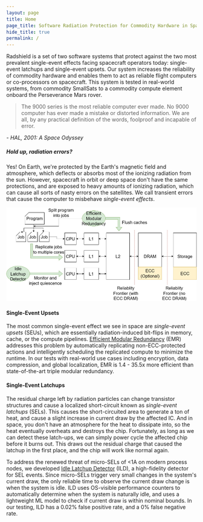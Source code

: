 ```yaml
---
layout: page
title: Home
page_title: Software Radiation Protection for Commodity Hardware in Space
hide_title: true
permalink: /
---
```


Radshield is a set of two software systems that protect against the two most prevalent single-event effects facing spacecraft operators today: single-event latchups and single-event upsets.
Our system increases the reliability of commodity hardware and enables them to act as reliable flight computers or co-processors on spacecraft.
This system is tested in real-world systems, from commodity SmallSats to a commodity compute element onboard the Perseverance Mars rover.

> The 9000 series is the most reliable computer ever made. No 9000 computer has ever made a mistake or distorted information. We are all, by any practical definition of the words, foolproof and incapable of error.

*- HAL, 2001: A Space Odyssey*

##### Hold up, radiation errors?

Yes! On Earth, we're protected by the Earth's magnetic field and atmosphere, which deflects or absorbs most of the ionizing radiation from the sun.
However, spacecraft in orbit or deep space don't have the same protections, and are exposed to heavy amounts of ionizing radiation, which can cause all sorts of nasty errors on the satellites.
We call transient errors that cause the computer to misbehave *single-event effects*.

![Radshield system diagram](assets/img/radshield.jpg)

#### Single-Event Upsets

The most common single-event effect we see in space are *single-event upsets* (SEUs), which are essentially radiation-induced bit-flips in memory, cache, or the compute pipelines.
[Efficient Modular Redundancy](emr) (EMR) addresses this problem by automatically replicating non-ECC-protected actions and intelligently scheduling the replicated compute to minimize the runtime.
In our tests with real-world use cases including encryption, data compression, and global localization, EMR is 1.4 - 35.5x more efficient than state-of-the-art triple modular redundancy.

#### Single-Event Latchups

The residual charge left by radiation particles can change transistor structures and cause a localized short-circuit known as *single-event latchups* (SELs).
This causes the short-circuited area to generate a ton of heat, and cause a slight increase in current draw by the affected IC.
And in space, you don't have an atmosphere for the heat to dissipate into, so the heat eventually overheats and destroys the chip.
Fortunately, as long as we can detect these latch-ups, we can simply power cycle the affected chip before it burns out.
This draws out the residual charge that caused the latchup in the first place, and the chip will work like normal again.

To address the renewed threat of micro-SELs of <1A on modern process nodes, we developed [Idle Latchup Detector](ild) (ILD), a high-fidelity detector for SEL events.
Since micro-SELs trigger very small changes in the system's current draw, the only reliable time to observe the current draw change is when the system is idle.
ILD uses OS-visible performance counters to automatically determine when the system is naturally idle, and uses a lightweight ML model to check if current draw is within nominal bounds.
In our testing, ILD has a 0.02% false positive rate, and a 0% false negative rate.

